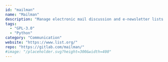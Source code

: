 ```yaml
---
id: "mailman"
name: "Mailman"
description: "Manage electronic mail discussion and e-newsletter lists."
tags:
  - "GPL-3.0"
  - "Python"
category: "Communication"
website: "https://www.list.org/"
repo: "https://gitlab.com/mailman/"
#image: "/placeholder.svg?height=300&width=400"
---
```



